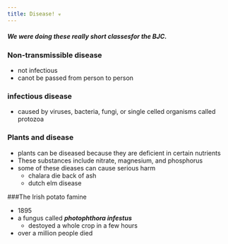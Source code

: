 ```yaml
---
title: Disease! ☣
---
```


##### We were doing these really short classesfor the BJC.
### Non-transmissible disease
- not infectious
- canot be passed from person to person

### infectious disease
- caused by viruses, bacteria, fungi, or single celled organisms called protozoa

### Plants and disease
- plants can be diseased because they are deficient in certain nutrients
- These substances include nitrate, magnesium, and phosphorus
- some of these dieases can cause serious harm
    - chalara die back of ash
    - dutch elm disease

###The Irish potato famine
- 1895
- a fungus called ***photophthora infestus***
    - destoyed a whole crop in a few hours
- over a million people died 
